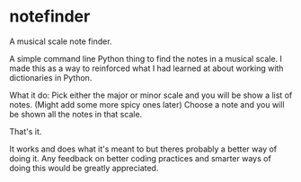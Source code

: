 # notefinder
A musical scale note finder.

A simple command line Python thing to find the notes in a musical scale.
I made this as a way to reinforced what I had learned at about working with dictionaries in Python.

What it do:
Pick either the major or minor scale and you will be show a list of notes. (Might add some more spicy ones later)
Choose a note and you will be shown all the notes in that scale.

That's it. 

It works and does what it's meant to but theres probably a better way of doing it.
Any feedback on better coding practices and smarter ways of doing this would be greatly appreciated.
